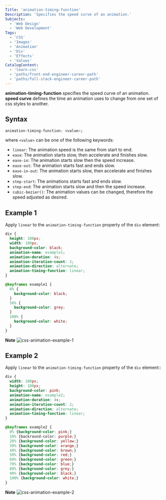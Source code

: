 ```yaml
---
Title: 'animation-timing-function'
Description: 'Specifies the speed curve of an animation.'
Subjects:
  - 'Web Design'
  - 'Web Development'
Tags:
  - 'CSS'
  - 'Images'
  - 'Animation'
  - 'Div'
  - 'Effects'
  - 'Values'
CatalogContent:
  - 'learn-css'
  - 'paths/front-end-engineer-career-path'
  - 'paths/full-stack-engineer-career-path'
---
```


**animation-timing-function** specifies the speed curve of an animation.
**speed curve** defines the time an animation uses to change from one set of css styles to another.

## Syntax

```css
animation-timing-function: <value>;
```

where `<value>` can be one of the following keywords:

- `linear`: The animation speed is the same from start to end.
- `ease`: The animation starts slow, then accelerate and finishes slow.
- `ease-in`: The animation starts slow then the speed increase.
- `ease-out`: The animation starts fast and ends slow.
- `ease-in-out`: The animation starts slow, then accelerate and finishes slow. 
- `step-start`: The animations starts fast and ends slow.
- `step-end`: The animation starts slow and then the speed increase.
- `cubic-bezier()`: The animation values can be changed, therefore the speed adjusted as desired.


## Example 1

Apply `linear` to the `animation-timing-function` property of the `div` element:

```css
div {
  height: 100px;
  width: 100px;
  background-color: black;
  animation-name: example1;
  animation-duration: 4s;
  animation-iteration-count: 2;
  animation-direction: alternate;
  animation-timing-function: linear;
}

@keyframes example1 {
  0% {
    background-color: black;
  }
  50% {
    background-color: grey;
  }
  100% {
    background-color: white;
  }
}
```
**Note**
![css-animation-example-1](docs/media/css-animation-example-1.gif)

## Example 2

Apply `linear` to the `animation-timing-function` property of the `div` element::


```css
div {
  width: 100px;
  height: 100px;
  background-color: pink;
  animation-name: example2;
  animation-duration: 4s;
  animation-iteration-count: 2;
  animation-direction: alternate;
  animation-timing-function: linear;
}

@keyframes example2 {
  0% {background-color: pink;}
  10% {backround-color: purple;}
  20% {background-color: yellow;}
  30% {background-color: orange;}
  40% {background-color: brown;}
  50% {background-color: red;}
  60% {background-color: green;}
  70% {background-color: blue;}
  80% {background-color: grey;}
  90% {background-color: black;}
  100% {background-color: white;}
}
```
**Note** 
![css-animation-example-2](docs/media/css-animation-example-2.gif)


